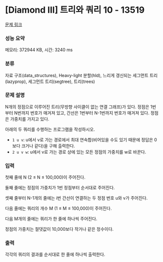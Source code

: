 # [Diamond III] 트리와 쿼리 10 - 13519 

[문제 링크](https://www.acmicpc.net/problem/13519) 

### 성능 요약

메모리: 372944 KB, 시간: 3240 ms

### 분류

자료 구조(data_structures), Heavy-light 분할(hld), 느리게 갱신되는 세그먼트 트리(lazyprop), 세그먼트 트리(segtree), 트리(trees)

### 문제 설명

<p>N개의 정점으로 이루어진 트리(무방향 사이클이 없는 연결 그래프)가 있다. 정점은 1번부터 N번까지 번호가 매겨져 있고, 간선은 1번부터 N-1번까지 번호가 매겨져 있다. 정점은 가중치를 가지고 있다.</p>

<p>아래의 두 쿼리를 수행하는 프로그램을 작성하시오.</p>

<ul>
	<li><code>1 u v</code>: u에서 v로 가는 경로에서 최대 연속합(비어있을 수도 있기 때문에 정답은 0보다 크거나 같다)을 구해 출력한다.</li>
	<li><code>2 u v w</code>: u에서 v로 가는 경로 상에 있는 모든 정점의 가중치를 w로 바꾼다.</li>
</ul>

### 입력 

 <p>첫째 줄에 N (2 ≤ N ≤ 100,000)이 주어진다.</p>

<p>둘째 줄에는 정점의 가중치가 1번 정점부터 순서대로 주어진다.</p>

<p>셋째 줄부터 N-1개의 줄에는 i번 간선이 연결하는 두 정점 번호 u와 v가 주어진다.</p>

<p>다음 줄에는 쿼리의 개수 M (1 ≤ M ≤ 100,000)이 주어진다.</p>

<p>다음 M개의 줄에는 쿼리가 한 줄에 하나씩 주어진다.</p>

<p>정점의 가중치는 절댓값이 10,000보다 작거나 같은 정수이다.</p>

### 출력 

 <p>각각의 쿼리의 결과를 순서대로 한 줄에 하나씩 출력한다.</p>

